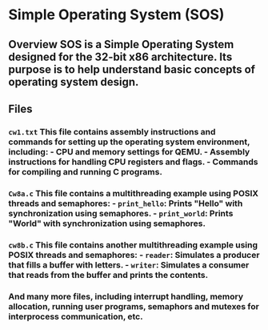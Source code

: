 # Simple Operating System (SOS) 
## Overview SOS is a Simple Operating System designed for the 32-bit x86 architecture. Its purpose is to help understand basic concepts of operating system design. 
## Files 
### `cw1.txt` This file contains assembly instructions and commands for setting up the operating system environment, including: - CPU and memory settings for QEMU. - Assembly instructions for handling CPU registers and flags. - Commands for compiling and running C programs. 
### `Cw8a.c` This file contains a multithreading example using POSIX threads and semaphores: - `print_hello`: Prints "Hello" with synchronization using semaphores. - `print_world`: Prints "World" with synchronization using semaphores. 
### `cw8b.c` This file contains another multithreading example using POSIX threads and semaphores: - `reader`: Simulates a producer that fills a buffer with letters. - `writer`: Simulates a consumer that reads from the buffer and prints the contents.
### And many more files, including interrupt handling, memory allocation, running user programs, semaphors and mutexes for interprocess communication, etc.
